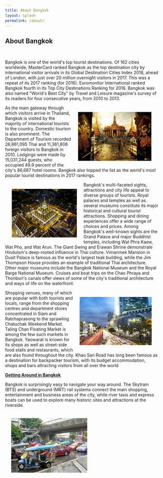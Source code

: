 ```yaml
---
title: About Bangkok
layout: splash
permalink: /about/
---
```


<h2>About Bangkok</h2><br>
<p>Bangkok is one of the world's top tourist destinations. Of 162 cities worldwide, MasterCard ranked Bangkok as the top destination city by international 
visitor arrivals in its Global Destination Cities Index 2018, ahead of London, with just over 20 million overnight visitors in 2017. This was a repeat of its 2017 
ranking (for 2016). Euromonitor International ranked Bangkok fourth in its Top City Destinations Ranking for 2016. Bangkok was also named "World's Best City" 
by Travel and Leisure magazine's survey of its readers for four consecutive years, from 2010 to 2013. </p>
<img style="float: right;  padding:20px" src="/assets/images/seattle/skt.jpg">
<p>As the main gateway through which visitors arrive in Thailand, Bangkok is visited by the majority of international tourists to the country. Domestic tourism is also prominent. 
The Department of Tourism recorded 26,861,095 Thai and 11,361,808 foreign visitors to Bangkok in 2010. Lodgings were made by 15,031,244 guests, who occupied 49.9 percent 
of the city's 86,687 hotel rooms. Bangkok also topped the list as the world's most popular tourist destinations in 2017 rankings.</p>
<img style="float: left;  padding:20px" src="/assets/images/seattle/bd.jpg">
<p>Bangkok's multi-faceted sights, attractions and city life appeal to diverse groups of tourists. Royal palaces and temples as well as several museums constitute its major 
historical and cultural tourist attractions. Shopping and dining experiences offer a wide range of choices and prices. Among Bangkok's well-known sights are the Grand Palace 
and major Buddhist temples, including Wat Phra Kaew, Wat Pho, and Wat Arun. The Giant Swing and Erawan Shrine demonstrate Hinduism's deep-rooted influence in Thai culture.
Vimanmek Mansion in Dusit Palace is famous as the world's largest teak building, while the Jim Thompson House provides an example of traditional Thai architecture. 
Other major museums include the Bangkok National Museum and the Royal Barge National Museum. Cruises and boat trips on the Chao Phraya and Thonburi's canals 
offer views of some of the city's traditional architecture and ways of life on the waterfront.	</p>	
<img style="float: right;  padding:20px" src="/assets/images/seattle/mbk.jpg">
<p>Shopping venues, many of which are popular with both tourists and locals, range from the shopping centres and department stores concentrated in Siam and 
Ratchaprasong to the sprawling Chatuchak Weekend Market. Taling Chan Floating Market is among the few such markets in Bangkok. Yaowarat is known 
for its shops as well as street-side food stalls and restaurants, which are also found throughout the city. Khao San Road has long been famous as a destination 
for backpacker tourism, with its budget accommodation, shops and bars attracting visitors from all over the world</p>	
<p><b><u>Getting Around in Bangkok</u></b></p>
<p>Bangkok is surprisingly easy to navigate your way around. The Skytrain (BTS) and underground (MRT) rail systems connect the main shopping, 
entertainment and business areas of the city, while river taxis and express boats can be used to explore many historic sites and attractions at the riverside. </p>
<img style="float: left;  padding:20px" src="/assets/images/seattle/3604.jpg">
